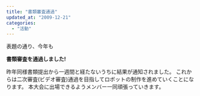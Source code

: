 ```yaml
---
title: "書類審査通過"
updated_at: "2009-12-21"
categories: 
  - "活動"
---
```


表題の通り、今年も

**書類審査を通過しました!**

昨年同様書類提出から一週間と経たないうちに結果が通知されました。 これからは二次審査(ビデオ審査)通過を目指してロボットの制作を進めていくことになります。 本大会に出場できるようメンバー一同頑張っていきます。
